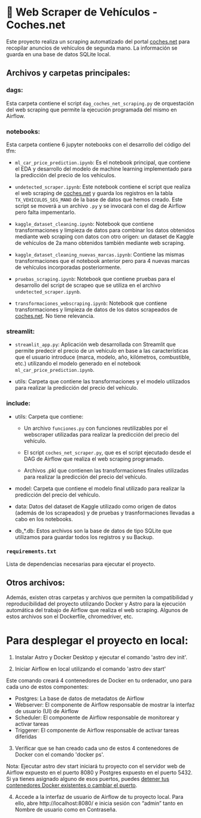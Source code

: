 # 🚗 Web Scraper de Vehículos - Coches.net

Este proyecto realiza un scraping automatizado del portal [coches.net](https://www.coches.net/segunda-mano/) para recopilar anuncios de vehículos de segunda mano. La información se guarda en una base de datos SQLite local.


## Archivos y carpetas principales:

### dags:

Esta carpeta contiene el script `dag_coches_net_scraping.py` de orquestación del web scraping que permite la ejecución programada del mismo en Airflow.

### notebooks:

Esta carpeta contiene 6 jupyter notebooks con el desarrollo del código del tfm:

- `ml_car_price_prediction.ipynb`: Es el notebook principal, que contiene el EDA y desarrollo del modelo de machine learning implementado para la predicción del precio de los vehículos.

- `undetected_scraper.ipynb`: Este notebook contiene el script que realiza el web scraping de [coches.net](https://www.coches.net) y guarda los registros en la tabla `TX_VEHICULOS_SEG_MANO` de la base de datos que hemos creado. Este script se moverá a un archivo `.py` y se invocará con el dag de Airflow pero falta impementarlo.

- `kaggle_dataset_cleaning.ipynb`: Notebook que contiene transformaciones y limpieza de datos para combinar los datos obtenidos mediante web scraping con datos con otro origen: un dataset de Kaggle de vehículos de 2a mano obtenidos también mediante web scraping.

- `kaggle_dataset_cleaning_nuevas_marcas.ipynb`: Contiene las mismas transformaciones que el notebook anterior pero para 4 nuevas marcas de vehículos incorporadas posteriormente.

- `pruebas_scraping.ipynb`: Notebook que contiene pruebas para el desarrollo del script de scrapeo que se utiliza en el archivo `undetected_scraper.ipynb`.

- `transformaciones_webscraping.ipynb`: Notebook que contiene transformaciones y limpieza de datos de los datos scrapeados de [coches.net](https://www.coches.net). No tiene relevancia.

### streamlit:

- `streamlit_app.py`: Aplicación web desarrollada con Streamlit que permite predecir el precio de un vehículo en base a las características que el usuario introduce (marca, modelo, año, kilómetros, combustible, etc.) utilizando el modelo generado en el notebook `ml_car_price_prediction.ipynb`.

- utils: Carpeta que contiene las transformaciones y el modelo utilizados para realizar la predicción del precio del vehículo.

### include:

- utils: Carpeta que contiene:

    - Un archivo `funciones.py` con funciones reutilizables por el webscraper utilizadas para realizar la predicción del precio del vehículo.

    - El script `coches_net_scraper.py`, que es el script ejecutado desde el DAG de Airflow que realiza el web scraping programado.

    - Archivos .pkl que contienen las transformaciones finales utilizadas para realizar la predicción del precio del vehículo.

- model: Carpeta que contiene el modelo final utilizado para realizar la predicción del precio del vehículo.

- data: Datos del dataset de Kaggle utilizado como origen de datos (además de los scrapeados) y de pruebas y trasnformaciones llevadas a cabo en los notebooks.

- db_*.db: Estos archivos son la base de datos de tipo SQLite que utilizamos para guardar todos los registros y su Backup.

### `requirements.txt`
Lista de dependencias necesarias para ejecutar el proyecto.


## Otros archivos:

Además, existen otras carpetas y archivos que permiten la compatibilidad y reproducibilidad del proyecto utilizando Docker y Astro para la ejecución automática del trabajo de Airflow que realiza el web scraping. Algunos de estos archivos son el Dockerfile, chromedriver, etc.

Para desplegar el proyecto en local:
===========================

1. Instalar Astro y Docker Desktop y ejecutar el comando 'astro dev init'.

2. Iniciar Airflow en local utilizando el comando 'astro dev start'

Este comando creará 4 contenedores de Docker en tu ordenador, uno para cada uno de estos componentes:

- Postgres: La base de datos de metadatos de Airflow
- Webserver: El componente de Airflow responsable de mostrar la interfaz de usuario (UI) de Airflow
- Scheduler: El componente de Airflow responsable de monitorear y activar tareas
- Triggerer: El componente de Airflow responsable de activar tareas diferidas

3. Verificar que se han creado cada uno de estos 4 contenedores de Docker con el comando 'docker ps'.

Nota: Ejecutar astro dev start iniciará tu proyecto con el servidor web de Airflow expuesto en el puerto 8080 y Postgres expuesto en el puerto 5432. Si ya tienes asignado alguno de esos puertos, puedes [detener tus contenedores Docker existentes o cambiar el puerto](https://www.astronomer.io/docs/astro/cli/troubleshoot-locally#ports-are-not-available-for-my-local-airflow-webserver).

4. Accede a la interfaz de usuario de Airflow de tu proyecto local. Para ello, abre http://localhost:8080/ e inicia sesión con “admin” tanto en Nombre de usuario como en Contraseña.